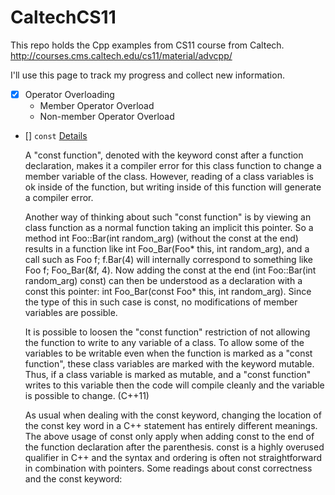 # CaltechCS11
This repo holds the Cpp examples from CS11 course from Caltech.
http://courses.cms.caltech.edu/cs11/material/advcpp/

I'll use this page to track my progress and collect new information.

* [x] Operator Overloading
    * Member Operator Overload
    * Non-member Operator Overload

 
* [] ```const``` [Details](http://stackoverflow.com/questions/4622330/operator-overloading-member-function-vs-non-member-function)
    
    A "const function", denoted with the keyword const after a function declaration, makes it a compiler error for this class function to change a member variable of the class. However, reading of a class variables is ok inside of the function, but writing inside of this function will generate a compiler error.

    Another way of thinking about such "const function" is by viewing an class function as a normal function taking an implicit this pointer. So a method int Foo::Bar(int random_arg) (without the const at the end) results in a function like int Foo_Bar(Foo* this, int random_arg), and a call such as Foo f; f.Bar(4) will internally correspond to something like Foo f; Foo_Bar(&f, 4). Now adding the const at the end (int Foo::Bar(int random_arg) const) can then be understood as a declaration with a const this pointer: int Foo_Bar(const Foo* this, int random_arg). Since the type of this in such case is const, no modifications of member variables are possible.

    It is possible to loosen the "const function" restriction of not allowing the function to write to any variable of a class. To allow some of the variables to be writable even when the function is marked as a "const function", these class variables are marked with the keyword mutable. Thus, if a class variable is marked as mutable, and a "const function" writes to this variable then the code will compile cleanly and the variable is possible to change. (C++11)

    As usual when dealing with the const keyword, changing the location of the const key word in a C++ statement has entirely different meanings. The above usage of const only apply when adding const to the end of the function declaration after the parenthesis.  const is a highly overused qualifier in C++ and the syntax and ordering is often not straightforward in combination with pointers. Some readings about const correctness and the const keyword:
